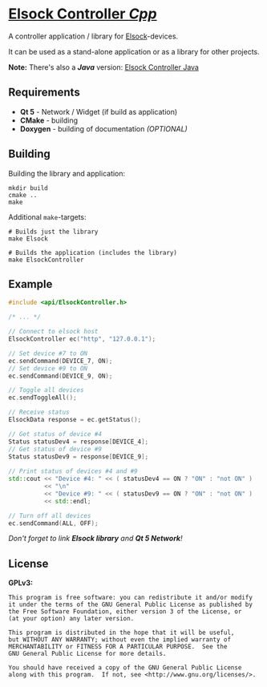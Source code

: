 # [Elsock Controller *Cpp*](https://github.com/offa/ElsockControllerCpp)

A controller application / library for [Elsock](https://github.com/forflo/arduino_elsock)-devices.

It can be used as a stand-alone application or as a library for other projects.

**Note:** There's also a ***Java*** version: [Elsock Controller Java](https://github.com/offa/ElsockControllerJava)

## Requirements

 * **Qt 5** - Network / Widget (if build as application)
 * **CMake** - building
 * **Doxygen** - building of documentation *(OPTIONAL)*

## Building

Building the library and application:

    mkdir build
    cmake ..
    make

Additional `make`-targets:

    # Builds just the library
    make Elsock

    # Builds the application (includes the library)
    make ElsockController 

## Example

```cpp
#include <api/ElsockController.h>

/* ... */

// Connect to elsock host
ElsockController ec("http", "127.0.0.1");

// Set device #7 to ON
ec.sendCommand(DEVICE_7, ON);
// Set device #9 to ON
ec.sendCommand(DEVICE_9, ON);

// Toggle all devices
ec.sendToggleAll();

// Receive status
ElsockData response = ec.getStatus();

// Get status of device #4
Status statusDev4 = response[DEVICE_4];
// Get status of device #9
Status statusDev9 = response[DEVICE_9];
    
// Print status of devices #4 and #9
std::cout << "Device #4: " << ( statusDev4 == ON ? "ON" : "not ON" )
          << "\n"
          << "Device #9: " << ( statusDev9 == ON ? "ON" : "not ON" )
          << std::endl;

// Turn off all devices
ec.sendCommand(ALL, OFF);
```
*Don't forget to link **Elsock library** and **Qt 5 Network**!*


## License

**GPLv3:**

    This program is free software: you can redistribute it and/or modify
    it under the terms of the GNU General Public License as published by
    the Free Software Foundation, either version 3 of the License, or
    (at your option) any later version.

    This program is distributed in the hope that it will be useful,
    but WITHOUT ANY WARRANTY; without even the implied warranty of
    MERCHANTABILITY or FITNESS FOR A PARTICULAR PURPOSE.  See the
    GNU General Public License for more details.

    You should have received a copy of the GNU General Public License
    along with this program.  If not, see <http://www.gnu.org/licenses/>.
